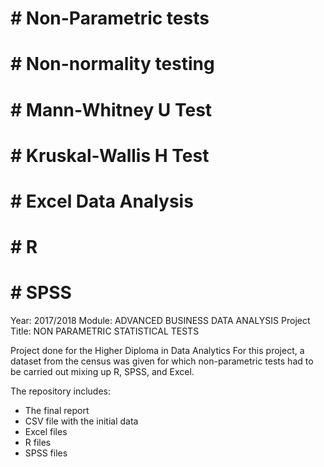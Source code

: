 # # Non-Parametric tests
# # Non-normality testing
# # Mann-Whitney U Test
# # Kruskal-Wallis H Test
# # Excel Data Analysis
# # R
# # SPSS


Year:	2017/2018
Module:	ADVANCED BUSINESS DATA ANALYSIS
Project Title:	NON PARAMETRIC STATISTICAL TESTS

Project done for the Higher Diploma in Data Analytics
For this project, a dataset from the census was given for which non-parametric tests had to be carried out mixing up R, SPSS, and Excel.

The repository includes:
- The final report
- CSV file with the initial data
- Excel files
- R files
- SPSS files
